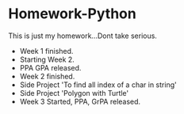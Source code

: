 # Homework-Python
This is just my homework...Dont take serious.

* Week 1 finished.
* Starting Week 2.
* PPA GPA released.
* Week 2 finished.
* Side Project 'To find all index of a char in string'
* Side Project 'Polygon with Turtle'
* Week 3 Started, PPA, GrPA released.
